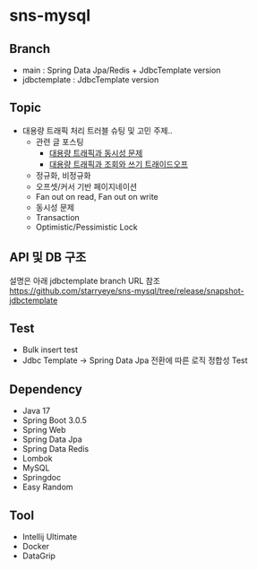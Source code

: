 # sns-mysql

## Branch  
- main : Spring Data Jpa/Redis + JdbcTemplate version  
- jdbctemplate : JdbcTemplate version   
  
## Topic
- 대용량 트래픽 처리 트러블 슈팅 및 고민 주제..
  - 관련 글 포스팅
    - [대용량 트래픽과 동시성 문제](https://starryeye.tistory.com/171)
    - [대용량 트래픽과 조회와 쓰기 트래이드오프](https://starryeye.tistory.com/172)
  - 정규화, 비정규화
  - 오프셋/커서 기반 페이지네이션
  - Fan out on read, Fan out on write
  - 동시성 문제
  - Transaction
  - Optimistic/Pessimistic Lock

## API 및 DB 구조
설명은 아래 jdbctemplate branch URL 참조  
https://github.com/starryeye/sns-mysql/tree/release/snapshot-jdbctemplate

## Test
- Bulk insert test
- Jdbc Template -> Spring Data Jpa 전환에 따른 로직 정합성 Test
  
## Dependency
- Java 17
- Spring Boot 3.0.5
- Spring Web
- Spring Data Jpa
- Spring Data Redis
- Lombok
- MySQL
- Springdoc
- Easy Random

## Tool
- Intellij Ultimate
- Docker
- DataGrip
